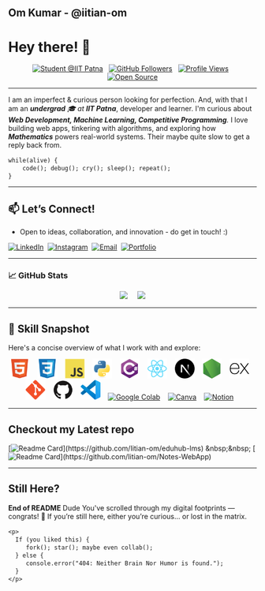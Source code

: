 <h2>Om Kumar - @iitian-om</h2>

<h1>Hey there! 👋</h1>

<!-- Profile Badges -->
<p align="center">
  <a href="#">
    <img src="https://img.shields.io/badge/Student%20@%20-IIT_Patna-003366?style=flat&logo=academia&logoColor=white" height="22" alt="Student @IIT Patna"/></a>
  &nbsp;
  <a href="https://github.com/Iitian-om"><img src="https://img.shields.io/github/followers/Iitian-om?style=flat&logo=github&logoColor=white&color=4B0082" height="22" alt="GitHub Followers"/></a>
  &nbsp;
  <a href="#"><img src="https://komarev.com/ghpvc/?username=Iitian-om&style=flat&label=Profile+Views&color=0A66C2" height="22" alt="Profile Views"/></a>
  &nbsp;
  <a href="#"><img src="https://img.shields.io/badge/Open%20Source-Enthusiast-24292F?style=flat&logo=github&logoColor=white" height="22" alt="Open Source"/></a>
</p>

---

I am an imperfect & curious person looking for perfection. And, with that I am an <i>**undergrad** 🎓 at **IIT Patna**</i>, developer and learner. I'm curious about <i>**Web Development, Machine Learning, Competitive Programming**.</i> I love building web apps, tinkering with algorithms, and exploring how **<i>Mathematics</i>** powers real-world systems.
Their maybe quite slow to get a reply back from.

```
while(alive) {
    code(); debug(); cry(); sleep(); repeat();
}
```
---

## 📫 Let’s Connect!

-  Open to ideas, collaboration, and innovation - do get in touch! :)
<p>
  <a href="https://linkedin.com/in/om-kumar-singh-039b58299" target="_blank"><img alt="LinkedIn" src="https://img.shields.io/badge/LinkedIn-Om%20Kumar%20Singh-blue?style=flat&logo=linkedin" height="22"/></a>&nbsp;
  <a href="https://instagram.com/i_am_om_2k05" target="_blank"><img alt="Instagram" src="https://img.shields.io/badge/@i_am_om_2k05-E4405F?style=flat&logo=instagram&logoColor=white" height="22"/></a>&nbsp;
  <a href="mailto:omkumarsingh56@gmail.com"><img alt="Email" src="https://img.shields.io/badge/Gmail-omkumarsingh56@gmail.com-red?style=flat&logo=gmail&logoColor=white" height="22"/></a>&nbsp;
  <a href="https://iitian-om-portfolio.lovable.app" target="_blank"><img alt="Portfolio" src="https://img.shields.io/badge/Portfolio-Visit%20Now-0A66C2?style=flat&logo=vercel&logoColor=white" height="22"/></a>
</p>

---

### 📈 GitHub Stats

<p align="center">
  <img src="https://github-readme-stats.vercel.app/api?username=Iitian-om&show_icons=true&theme=github_dark&border_radius=10&hide=prs&cache_seconds=3600" width="450"/>
    &nbsp;&nbsp;&nbsp;
  <img src="https://github-readme-stats.vercel.app/api/top-langs/?username=Iitian-om&layout=compact&theme=github_dark&border_radius=10&cache_seconds=3600" width="350"/>
</p>

---

## 🧠 Skill Snapshot

Here's a concise overview of what I work with and explore:

<p align="center">
  <!-- Languages -->
  <a href="https://developer.mozilla.org/en-US/docs/Web/HTML" target="_blank"><img src="https://raw.githubusercontent.com/devicons/devicon/master/icons/html5/html5-original.svg" alt="HTML5" width="40" height="40"/></a>&nbsp;&nbsp;&nbsp;
  <a href="https://developer.mozilla.org/en-US/docs/Web/CSS" target="_blank"><img src="https://raw.githubusercontent.com/devicons/devicon/master/icons/css3/css3-original.svg" alt="CSS3" width="40" height="40"/></a>&nbsp;&nbsp;&nbsp;
  <a href="https://developer.mozilla.org/en-US/docs/Web/JavaScript" target="_blank"><img src="https://raw.githubusercontent.com/devicons/devicon/master/icons/javascript/javascript-original.svg" alt="JavaScript" width="40" height="40"/></a>&nbsp;&nbsp;&nbsp;
  <a href="https://www.python.org" target="_blank"><img src="https://raw.githubusercontent.com/devicons/devicon/master/icons/python/python-original.svg" alt="Python" width="40" height="40"/></a>&nbsp;&nbsp;&nbsp;
  <a href="https://docs.microsoft.com/en-us/dotnet/csharp/" target="_blank"><img src="https://raw.githubusercontent.com/devicons/devicon/master/icons/csharp/csharp-original.svg" alt="C#" width="40" height="40"/></a>&nbsp;&nbsp;&nbsp;
  <a href="https://reactjs.org/" target="_blank"><img src="https://raw.githubusercontent.com/devicons/devicon/master/icons/react/react-original.svg" alt="React" width="40" height="40"/></a>&nbsp;&nbsp;&nbsp;
  <a href="https://nextjs.org/" target="_blank"><img src="https://raw.githubusercontent.com/devicons/devicon/master/icons/nextjs/nextjs-original.svg" alt="Next.js" width="40" height="40"/></a>&nbsp;&nbsp;&nbsp;
  <a href="https://nodejs.org/" target="_blank"><img src="https://raw.githubusercontent.com/devicons/devicon/master/icons/nodejs/nodejs-original.svg" alt="Node.js" width="40" height="40"/></a>&nbsp;&nbsp;&nbsp;
  <a href="https://expressjs.com/" target="_blank"><img src="https://raw.githubusercontent.com/devicons/devicon/master/icons/express/express-original.svg" alt="Express.js" width="40" height="40"/></a>&nbsp;&nbsp;&nbsp;
  <a href="https://git-scm.com/" target="_blank"><img src="https://raw.githubusercontent.com/devicons/devicon/master/icons/git/git-original.svg" alt="Git" width="40" height="40"/></a>&nbsp;&nbsp;&nbsp;
  <a href="https://github.com/" target="_blank"><img src="https://raw.githubusercontent.com/devicons/devicon/master/icons/github/github-original.svg" alt="GitHub" width="40" height="40"/></a>&nbsp;&nbsp;&nbsp;
  <a href="https://code.visualstudio.com/" target="_blank"><img src="https://raw.githubusercontent.com/devicons/devicon/master/icons/vscode/vscode-original.svg" alt="VS Code" width="40" height="40"/></a>&nbsp;&nbsp;&nbsp;
  <a href="https://colab.research.google.com/" target="_blank"><img src="https://raw.githubusercontent.com/simple-icons/simple-icons/develop/icons/googlecolab.svg" alt="Google Colab" width="40" height="40"/></a>&nbsp;&nbsp;&nbsp;
  <a href="https://www.canva.com/" target="_blank"><img src="https://img.shields.io/badge/Canva-00C4CC?style=flat&logo=canva&logoColor=white" alt="Canva" height="30"/></a>&nbsp;&nbsp;&nbsp;
  <a href="https://www.notion.so/" target="_blank"><img src="https://img.shields.io/badge/Notion-000000?style=flat&logo=notion&logoColor=white" alt="Notion" height="30"/></a>&nbsp;&nbsp;&nbsp;
</p>

---

## Checkout my Latest repo

[![Readme Card](https://github-readme-stats.vercel.app/api/pin/?username=Iitian-om&repo=eduhub-lms&theme=github_dark&border-radius="15")](https://github.com/Iitian-om/eduhub-lms)
&nbsp;&nbsp;
[![Readme Card](https://github-readme-stats.vercel.app/api/pin/?username=Iitian-om&repo=Notes-WebApp&theme=github_dark&border-radius="15")](https://github.com/Iitian-om/Notes-WebApp)

---

## Still Here? 

 **End of README** Dude
    You've scrolled through my digital footprints — congrats! 🎉
      If you’re still here, either you’re curious... or lost in the matrix.

```
<p>
  If (you liked this) {
     fork(); star(); maybe even collab();
  } else {
     console.error("404: Neither Brain Nor Humor is found.");
  }
</p>
```
